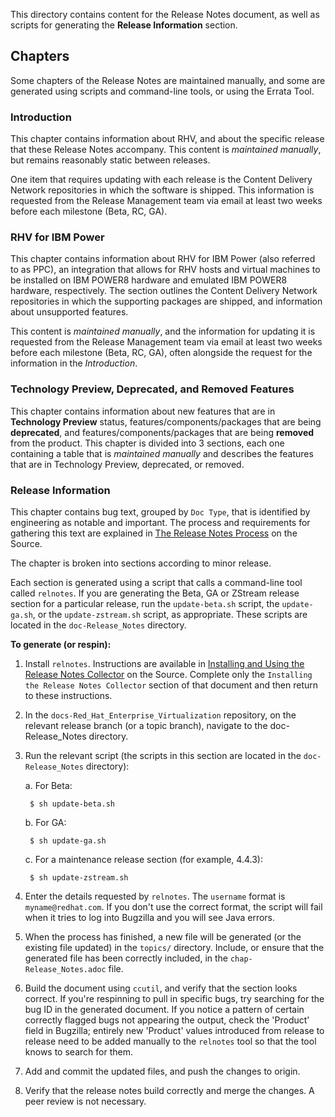This directory contains content for the Release Notes document, as well as scripts for generating the **Release Information** section.

## Chapters

Some chapters of the Release Notes are maintained manually, and some are generated using scripts and command-line tools, or using the Errata Tool.

### Introduction

This chapter contains information about RHV, and about the specific release
that these Release Notes accompany. This content is _maintained manually_, but remains reasonably static between releases.

One item that requires updating with each release is the Content Delivery Network repositories in which the software is shipped. This information is requested from the Release Management team via email at least two weeks before each milestone (Beta, RC, GA).

### RHV for IBM Power

This chapter contains information about RHV for IBM Power (also referred to as PPC), an integration that allows for RHV hosts and virtual machines to be installed on IBM POWER8 hardware and emulated IBM POWER8 hardware, respectively. The section outlines the Content Delivery Network repositories in which the supporting packages are shipped, and information about unsupported features.

This content is _maintained manually_, and the information for updating it is requested from the Release Management team via email at least two weeks before each milestone (Beta, RC, GA), often alongside the request for the information in the *Introduction*.

### Technology Preview, Deprecated, and Removed Features
This chapter contains information about new features that are in **Technology Preview** status, features/components/packages that are being **deprecated**, and features/components/packages that are being **removed** from the product. This chapter is divided into 3 sections, each one containing a table that is _maintained manually_ and describes the features that are in Technology Preview, deprecated, or removed.

### Release Information

This chapter contains bug text, grouped by `Doc Type`, that is identified by engineering as notable and important. The process and requirements for gathering this text are explained in [The Release Notes Process](https://source.redhat.com/groups/public/rhci-documentation-program-management/rhci_documentation_program_management_wiki/the_release_notes_process) on the Source.

The chapter is broken into sections according to minor release.

Each section is generated using a script that calls a command-line tool called `relnotes`. If you are generating the Beta, GA or ZStream release section for a particular release, run the `update-beta.sh` script, the `update-ga.sh`, or the `update-zstream.sh` script, as appropriate. These scripts are located in the `doc-Release_Notes` directory.

**To generate (or respin):**

1. Install `relnotes`. Instructions are available in [Installing and Using the Release Notes Collector](https://source.redhat.com/groups/public/rhci-documentation-program-management/rhci_documentation_program_management_wiki/installing_and_using_the_release_notes_collector) on the Source.
Complete only the `Installing the Release Notes Collector` section of that document and then return to these instructions.

2. In the `docs-Red_Hat_Enterprise_Virtualization` repository, on the relevant release branch (or a topic branch), navigate to the doc-Release_Notes directory.

3. Run the relevant script (the scripts in this section are located in the `doc-Release_Notes` directory):

    a. For Beta:

        $ sh update-beta.sh

    b. For GA:

        $ sh update-ga.sh

    c. For a maintenance release section (for example, 4.4.3):

        $ sh update-zstream.sh

4. Enter the details requested by `relnotes`. The `username` format is `myname@redhat.com`. If you don't use the correct format, the script will fail when it tries to log into Bugzilla and you will see Java errors.

5. When the process has finished, a new file will be generated (or the existing file updated) in the `topics/` directory. Include, or ensure that the generated file has been correctly included, in the `chap-Release_Notes.adoc` file.

6. Build the document using `ccutil`, and verify that the section looks correct. If you're respinning to pull in specific bugs, try searching for the bug ID in the generated document. If you notice a pattern of certain correctly flagged bugs not appearing the output, check the 'Product' field in Bugzilla; entirely new 'Product' values introduced from release to release need to be added manually to the `relnotes` tool so that the tool knows to search for them.

7. Add and commit the updated files, and push the changes to origin.

8. Verify that the release notes build correctly and merge the changes. A peer review is not necessary.
